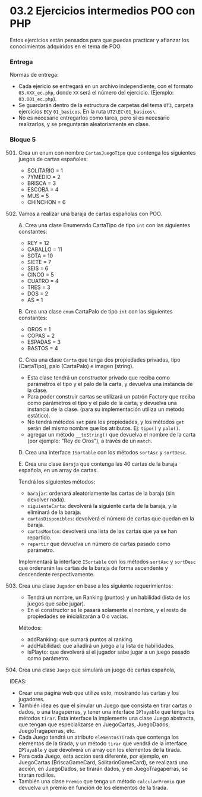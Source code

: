 # 03.2 Ejercicios intermedios POO con PHP

Estos ejercicios están pensados para que puedas practicar y afianzar los conocimientos adquiridos en el tema de POO.

### Entrega

Normas de entrega:

- Cada ejericio se entregará en un archivo independiente, con el formato `03.XXX_ec.php`, donde `XX` será el número del ejercicio.  (Ejemplo: `03.001_ec.php`).
- Se guardarán dentro de la estructura de carpetas del tema `UT3`, carpeta ejercicios `EC`y `01_basicos`. En la ruta `UT2\EC\01_basicos\`.
- No es necesario entregarlos como tarea, pero si es necesario realizarlos, y se preguntarán aleatoriamente en clase.


### Bloque 5

501. Crea un enum con nombre `CartasJuegoTipo` que contenga los siguientes juegos de cartas españoles:
    
     - SOLITARIO = 1
     - 7YMEDIO = 2
     - BRISCA = 3
     - ESCOBA = 4
     - MUS = 5
     - CHINCHON = 6


502. Vamos a realizar una baraja de cartas españolas con POO.

      A. Crea una clase Enumerado CartaTipo de tipo `int` con las siguientes constantes:

      - REY = 12
      - CABALLO = 11
      - SOTA = 10
      - SIETE = 7
      - SEIS = 6
      - CINCO = 5
      - CUATRO = 4
      - TRES = 3
      - DOS = 2
      - AS = 1

      

      B. Crea una clase `enum` CartaPalo de tipo `int` con las siguientes constantes:

      - OROS = 1
      - COPAS = 2
      - ESPADAS = 3
      - BASTOS = 4


      C. Crea una clase `Carta` que tenga dos propiedades privadas, tipo (CartaTipo), palo (CartaPalo) e imagen (string).

        - Esta clase tendrá un constructor privado que reciba como parámetros el tipo y el palo de la carta, y devuelva una instancia de la clase.
        - Para poder construir cartas se utilizará un patrón Factory que reciba como parámetros el tipo y el palo de la carta, y devuelva una instancia de la clase. (para su implementación utiliza un método estático).
        - No tendrá métodos `set` para los propiedades, y los métodos `get` serán del mismo nombre que los atributos. Ej: `tipo()` y `palo()`.
        - agregar un método `__toString()` que devuelva el nombre de la carta (por ejemplo: "Rey de Oros"), a través de un `match`.

      D. Crea una interface `ISortable` con los métodos `sortAsc` y `sortDesc`.

      E. Crea una clase `Baraja` que contenga las 40 cartas de la baraja española, en un array de cartas.

        Tendrá los siguientes métodos:
        - `barajar`: ordenará aleatoriamente las cartas de la baraja (sin devolver nada).
        - `siguienteCarta`: devolverá la siguiente carta de la baraja, y la eliminará de la baraja.
        - `cartasDisponibles`: devolverá el número de cartas que quedan en la baraja.
        - `cartasMonton`: devolverá una lista de las cartas que ya se han repartido.
        - `repartir` que devuelva un número de cartas pasado como parámetro.

        Implementará la interface `ISortable` con los métodos `sortAsc` y `sortDesc` que ordenarán las cartas de la baraja de forma ascendente y descendente respectivamente. 


503. Crea una clase `Jugador` en base a los siguiente requerimientos:
     
     - Tendrá un nombre, un Ranking (puntos) y un habilidad (lista de los juegos que sabe jugar).
     - En el constructor se le pasará solamente el nombre, y el resto de propiedades se inicializarán a 0 o vacías.

     Métodos:
     - addRanking: que sumará puntos al ranking.
     - addHabilidad: que añadirá un juego a la lista de habilidades.
     - isPlayto: que devolverá si el jugador sabe jugar a un juego pasado como parámetro.


504. Crea una clase `Juego` que simulará un juego de cartas española, 




IDEAS:

- Crear una página web que utilize esto, mostrando las cartas y los jugadores.
- También idea es que el simular un Juego que consista en tirar cartas o dados, o una tragaperras, y tener una interface `IPlayable` que tenga los métodos `tirar`. Esta interface la implemente una clase Juego abstracta, que tengan que especializarse en JuegoCartas, JuegoDados, JuegoTragaperras, etc.
- Cada Juego tendrá un atributo `elementosTirada` que contenga los elementos de la tirada, y un método `tirar` que vendrá de la interface `IPlayable` y que devolverá un array con los elementos de la tirada.
- Para cada Juego, esta acción será diferente, por ejemplo, en JuegoCartas (BriscaGameCard, SolitarioGameCard), se realizará una acción, en JuegoDados, se tirarán dados, y en JuegoTragaperras, se tirarán rodillos. 
- También una clase `Premio` que tenga un método `calcularPremio` que devuelva un premio en función de los elementos de la tirada.